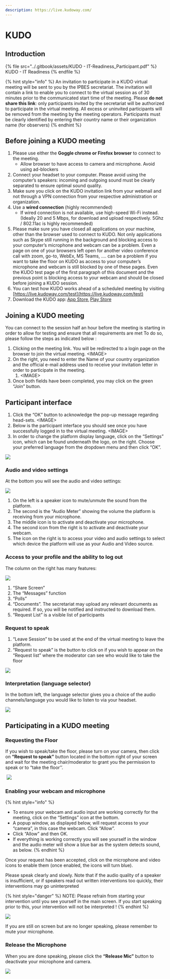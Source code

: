```yaml
---
description: https://live.kudoway.com/
---
```


# KUDO

## Introduction

{% file src="../.gitbook/assets/KUDO - IT-Readiness_Participant.pdf" %}
KUDO - IT Readiness
{% endfile %}

{% hint style="info" %}
An invitation to participate in a KUDO virtual meeting will be sent to you by the IPBES secretariat. The invitation will contain a link to enable you to connect to the virtual session as of 30 minutes prior to the communicated start time of the meeting. Please **do not share this link**: only participants invited by the secretariat will be authorized to participate in the virtual meeting. All excess or uninvited participants will be removed from the meeting by the meeting operators. Participants must be clearly identified by entering their country name or their organization name (for observers)
{% endhint %}

## Before joining **a KUDO meeting**

1. Please use either the **Goggle chrome or Firefox browser** to connect to the meeting.&#x20;
   * Allow browser to have access to camera and microphone. Avoid using ad-blockers
2. Connect your headset to your computer. Please avoid using the computer’s speakers: incoming and outgoing sound must be clearly separated to ensure optimal sound quality.&#x20;
3. Make sure you click on the KUDO invitation link from your webmail and not through a VPN connection from your respective administration or organization.
4. Use a **wired connection** (highly recommended)
   * If wired connection is not available, use high-speed Wi-Fi instead.(Ideally 20 and 5 Mbps, for download and upload respectively. 5Ghz / 802.11ac is highly recommended)&#x20;
5. Please make sure you have closed all applications on your machine, other than the browser used to connect to KUDO. Not only applications such as Skype still running in the background and blocking access to your computer’s microphone and webcam can be a problem. Even a page on one of your browsers left open for another video conference call with zoom, go-to, WebEx, MS Teams, .... can be a problem if you want to take the floor on KUDO as access to your computer’s microphone and webcam is still blocked by one of these pages. Even the KUDO test page of the first paragraph of this document and the previous point is blocking access to your webcam and should be closed before joining a KUDO session.
6. You can test how KUDO works ahead of a scheduled meeting by visiting [https://live.kudoway.com/test](https://live.kudoway.com/test)
7. Download the KUDO app: [App Store](https://na01.safelinks.protection.outlook.com/?url=https%3A%2F%2Fitunes.apple.com%2Fus%2Fapp%2Fkudo-live%2Fid1380613475%3Fmt%3D8\&data=02%7C01%7C%7C7296f4e54e624572421a08d6307d08f9%7Cfe24bf441eb84a69b5d7f57092ec8efa%7C0%7C0%7C636749710913326631\&sdata=AxTxM0bdmPHxD%2FkKlOLhSos3xyGlPUuksO9Eo0ZIHoc%3D\&reserved=0), [Play Store](https://na01.safelinks.protection.outlook.com/?url=https%3A%2F%2Fplay.google.com%2Fstore%2Fapps%2Fdetails%3Fid%3Dcom.kudoway.app\&data=02%7C01%7C%7C7296f4e54e624572421a08d6307d08f9%7Cfe24bf441eb84a69b5d7f57092ec8efa%7C0%7C0%7C636749710913336641\&sdata=qNO96598Eiabx2Hh9k3EFBvtZvARXe%2Baz0Gwa0oj3%2B8%3D\&reserved=0)&#x20;

## Joining a KUDO meeting

You can connect to the session half an hour before the meeting is starting in order to allow for testing and ensure that all requirements are met To do so, please follow the steps as indicated below :

1. Clicking on the meeting link. You will be redirected to a login page on the browser to join the virtual meeting. \<IMAGE>
2. On the right, you need to enter the Name of your country organization and the official e-mail address used to receive your invitation letter in order to participate in the meeting.&#x20;
   1. \<IMAGE>
3. Once both fields have been completed, you may click on the green “Join” button.

## Participant interface

1. Click the “OK” button to acknowledge the pop-up message regarding head-sets. \<IMAGE>
2. Below is the participant interface you should see once you have successfully logged in to the virtual meeting. \<IMAGE>
3. In order to change the platform display language, click on the “Settings” icon, which can be found underneath the logo, on the right. Choose your preferred language from the dropdown menu and then click “OK”.

![](<../.gitbook/assets/image (29).png>)

### Audio and video settings

At the bottom you will see the audio and video settings:

![](<../.gitbook/assets/image (30).png>)

1. On the left is a speaker icon to mute/unmute the sound from the platform.&#x20;
2. The second is the “Audio Meter” showing the volume the platform is receiving from your microphone.
3. The middle icon is to activate and deactivate your microphone.
4. The second icon from the right is to activate and deactivate your webcam.&#x20;
5. The icon on the right is to access your video and audio settings to select which device the platform will use as your Audio and Video source.

### **A**ccess to your profile and the ability to log out

The column on the right has many features:

![](<../.gitbook/assets/image (32).png>)

1. “Share Screen”
2. The “Messages” function
3. “Polls”
4. “Documents”. The secretariat may upload any relevant documents as required. If so, you will be notified and instructed to download them.
5. “Request List” is a visible list of participants

### Request to speak

1. “Leave Session” to be used at the end of the virtual meeting to leave the platform.&#x20;
2. “Request to speak” is the button to click on if you wish to appear on the “Request list” where the moderator can see who would like to take the floor

![](<../.gitbook/assets/image (33).png>)

### Interpretation (language selector)

In the bottom left, the language selector gives you a choice of the audio channels/language you would like to listen to via your headset.

![](<../.gitbook/assets/image (34).png>)

## Participating in a KUDO meeting

### Requesting the Floor​

If you wish to speak/take the floor, please turn on your camera, then click on **“Request to speak”** button located in the bottom right of your screen and wait for the meeting chair/moderator to grant you the permission to speak or to “take the floor’’.​

​  ![](https://firebasestorage.googleapis.com/v0/b/gitbook-x-prod.appspot.com/o/spaces%2F-M19txO3I9WtmX6ufoJI%2Fuploads%2FhnpCF3hmWmYUu4rbtXfa%2Ffile.png?alt=media)

### Enabling your webcam and microphone

{% hint style="info" %}
* To ensure your webcam and audio input are working correctly for the meeting, click on the “Settings” icon at the bottom.&#x20;
* A popup window, as displayed below, will request access to your “camera”, in this case the webcam. Click “Allow”.
* Click “Allow” and then OK.
* If everything is working correctly you will see yourself in the window and the audio meter will show a blue bar as the system detects sound, as below.
{% endhint %}

Once your request has been accepted, click on the microphone and video icons to enable them (once enabled, the icons will turn blue).&#x20;

Please speak clearly and slowly. Note that if the audio quality of a speaker is insufficient, or if speakers read out written interventions too quickly, their interventions may go uninterpreted

{% hint style="danger" %}
NOTE: Please refrain from starting your intervention until you see yourself in the main screen. If you start speaking prior to this, your intervention will not be interpreted !
{% endhint %}

&#x20;![](https://firebasestorage.googleapis.com/v0/b/gitbook-x-prod.appspot.com/o/spaces%2F-M19txO3I9WtmX6ufoJI%2Fuploads%2FOCLFSdVqojYkVnMwRySj%2Ffile.png?alt=media)

If you are still on screen but are no longer speaking, please remember to mute your microphone. ​

### Release the Microphone&#x20;

When you are done speaking, please click the **“Release Mic”** button to deactivate your microphone and camera.​

![](<../.gitbook/assets/image (35).png>)
